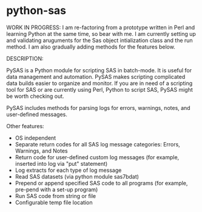 # python-sas

WORK IN PROGRESS: I am re-factoring from a prototype written in Perl and learning Python at the same time, so bear with me. I am currently setting up and validating aruguments for the Sas object intialization class and the run method. I am also gradually adding methods for the features below.

DESCRIPTION:

PySAS is a Python module for scripting SAS in batch-mode. It is useful for data management and automation. PySAS makes scripting complicated data builds easier to organize and monitor. If you are in need of a scripting tool for SAS or are currently using Perl, Python to script SAS, PySAS might be worth checking out.

PySAS includes methods for parsing logs for errors, warnings, notes, and user-defined messages.

Other features:

* OS independent
* Separate return codes for all SAS log message categories: Errors, Warnings, and Notes
* Return code for user-defined custom log messages (for example, inserted into log via "put" statement)
* Log extracts for each type of log message
* Read SAS datasets (via python module sas7bdat)
* Prepend or append specified SAS code to all programs (for example, pre-pend with a set-up program)
* Run SAS code from string or file
* Configurable temp file location


